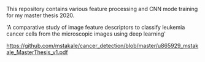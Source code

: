 This repository contains various feature processing and CNN mode training for my master thesis 2020.

'A comparative study of image feature descriptors to classify leukemia cancer cells from the microscopic images using deep learning'

https://github.com/mstakale/cancer_detection/blob/master/u865929_mstakale_MasterThesis_v1.pdf
